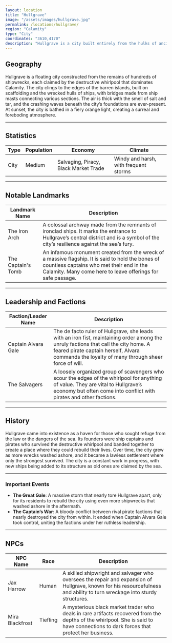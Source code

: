```yaml
---
layout: location
title: "Hullgrave"
image: "/assets/images/hullgrave.jpg"
permalink: /locations/hullgrave/
region: "Calamity"
type: "City"
coordinates: "3610,4170"
description: "Hullgrave is a city built entirely from the hulks of ancient ships, remnants of vessels claimed by the powerful whirlpool at the center of the world. Its architecture is a patchwork of timber, iron, and tattered sails, giving it an eerie yet impressive appearance. This dangerous and lawless settlement sits at the edge of the Calamity."
---
```


## Geography

Hullgrave is a floating city constructed from the remains of hundreds of shipwrecks, each claimed by the destructive whirlpool that dominates Calamity. The city clings to the edges of the barren islands, built on scaffolding and the wrecked hulls of ships, with bridges made from ship masts connecting various sections. The air is thick with the smell of salt and tar, and the crashing waves beneath the city’s foundations are ever-present. At sunset, the city is bathed in a fiery orange light, creating a surreal and foreboding atmosphere.

---

## Statistics

| Type               | Population | Economy                     | Climate                     |
|--------------------|------------|-----------------------------|-----------------------------|
| City      | Medium      | Salvaging, Piracy, Black Market Trade | Windy and harsh, with frequent storms |

---

## Notable Landmarks

| Landmark Name          | Description                                                                                     |
|------------------------|-------------------------------------------------------------------------------------------------|
| The Iron Arch           | A colossal archway made from the remnants of ironclad ships. It marks the entrance to Hullgrave’s central district and is a symbol of the city’s resilience against the sea’s fury. |
| The Captain's Tomb      | An infamous monument created from the wreck of a massive flagship. It is said to hold the bones of countless captains who met their end in the Calamity. Many come here to leave offerings for safe passage. |

---

## Leadership and Factions

| Faction/Leader Name       | Description                                                                                     |
|---------------------------|-------------------------------------------------------------------------------------------------|
| Captain Alvara Gale        | The de facto ruler of Hullgrave, she leads with an iron fist, maintaining order among the unruly factions that call the city home. A feared pirate captain herself, Alvara commands the loyalty of many through sheer force of will. |
| The Salvagers             | A loosely organized group of scavengers who scour the edges of the whirlpool for anything of value. They are vital to Hullgrave’s economy but often come into conflict with pirates and other factions. |

---

## History

Hullgrave came into existence as a haven for those who sought refuge from the law or the dangers of the sea. Its founders were ship captains and pirates who survived the destructive whirlpool and banded together to create a place where they could rebuild their lives. Over time, the city grew as more wrecks washed ashore, and it became a lawless settlement where only the strongest survived. The city is a constant work in progress, with new ships being added to its structure as old ones are claimed by the sea.

---

### Important Events

- **The Great Gale**: A massive storm that nearly tore Hullgrave apart, only for its residents to rebuild the city using even more shipwrecks that washed ashore in the aftermath.
- **The Captain’s War**: A bloody conflict between rival pirate factions that nearly destroyed the city from within. It ended when Captain Alvara Gale took control, uniting the factions under her ruthless leadership.

---

## NPCs

| NPC Name                | Race     | Description                                           |
|-------------------------|----------|-------------------------------------------------------|
| Jax Harrow              | Human    | A skilled shipwright and salvager who oversees the repair and expansion of Hullgrave, known for his resourcefulness and ability to turn wreckage into sturdy structures. |
| Mira Blackfrost          | Tiefling | A mysterious black market trader who deals in rare artifacts recovered from the depths of the whirlpool. She is said to have connections to dark forces that protect her business. |
